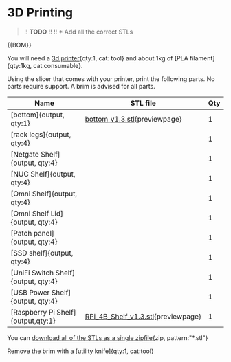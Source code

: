 # 3D Printing

>!! **TODO**
>!!
>!! * Add all the correct STLs

{{BOM}}

You will need a [3d printer](3dprinter.md){qty:1, cat: tool} and about 1kg of [PLA filament]{qty:1kg, cat:consumable}.

Using the slicer that comes with your printer, print the following parts. No parts require support. A brim is advised for all parts.

|Name| STL file| Qty |
|---|---|---|
| [bottom]{output, qty:1}|[bottom_v1.3.stl](models/bottom_v1.3.stl){previewpage}|1
| [rack legs]{output, qty:4}||1
| [Netgate Shelf]{output, qty:4}||1
| [NUC Shelf]{output, qty:4}||1
| [Omni Shelf]{output, qty:4}||1
| [Omni Shelf Lid]{output, qty:4}||1
| [Patch panel]{output, qty:4}||1
| [SSD shelf]{output, qty:4}||1
| [UniFi Switch Shelf]{output, qty:4}||1
| [USB Power Shelf]{output, qty:4}||1
| [Raspberry Pi Shelf]{output,qty:1}| [RPi_4B_Shelf_v1.3.stl](models/RPi_4B_Shelf_v1.3.stl){previewpage}|1


You can [download all of the STLs as a single zipfile](all-stls.zip){zip, pattern:"*.stl"}

Remove the brim with a [utility knife]{qty:1, cat:tool}
